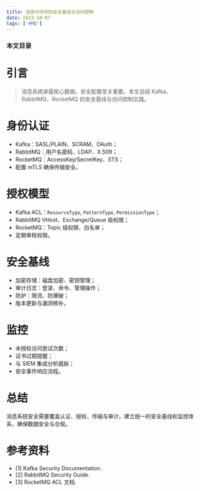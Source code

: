 ```yaml
---
title: 消息中间件的安全基线与访问控制
date: 2023-10-07
tags: ['#MQ']
---
```


### 本文目录
<!-- toc -->

# 引言
> 消息系统承载核心数据，安全配置至关重要。本文总结 Kafka、RabbitMQ、RocketMQ 的安全基线与访问控制实践。

# 身份认证
- Kafka：SASL/PLAIN、SCRAM、OAuth；
- RabbitMQ：用户名密码、LDAP、X.509；
- RocketMQ：AccessKey/SecretKey、STS；
- 配置 mTLS 确保传输安全。

# 授权模型
- Kafka ACL：`ResourceType`, `PatternType`, `PermissionType`；
- RabbitMQ VHost、Exchange/Queue 级权限；
- RocketMQ：Topic 级权限、白名单；
- 定期审核权限。

# 安全基线
- 加密存储：磁盘加密、密钥管理；
- 审计日志：登录、命令、管理操作；
- 防护：限流、防爆破；
- 版本更新与漏洞修补。

# 监控
- 未授权访问尝试次数；
- 证书过期提醒；
- 与 SIEM 集成分析威胁；
- 安全事件响应流程。

# 总结
消息系统安全需要覆盖认证、授权、传输与审计。建立统一的安全基线和监控体系，确保数据安全与合规。

# 参考资料
- [1] Kafka Security Documentation.
- [2] RabbitMQ Security Guide.
- [3] RocketMQ ACL 文档.
